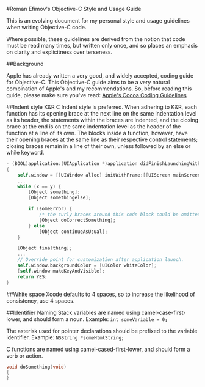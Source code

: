 #Roman Efimov's Objective-C Style and Usage Guide

This is an evolving document for my personal style and usage guidelines when writing Objective-C code.

Where possible, these guidelines are derived from the notion that code must be read many times, but written only once, and so places an emphasis on clarity and explicitness over terseness.

##Background

Apple has already written a very good, and widely accepted, coding guide for Objective-C.  This Objective-C guide aims to be a very natural combination of Apple's and my recommendations. So, before reading this guide, please make sure you've read: [Apple's Cocoa Coding Guidelines](http://developer.apple.com/documentation/Cocoa/Conceptual/CodingGuidelines/index.html)

##Indent style
K&R C Indent style is preferred. When adhering to K&R, each function has its opening brace at the next line on the same indentation level as its header, the statements within the braces are indented, and the closing brace at the end is on the same indentation level as the header of the function at a line of its own. The blocks inside a function, however, have their opening braces at the same line as their respective control statements; closing braces remain in a line of their own, unless followed by an else or while keyword.

```objective-c
- (BOOL)application:(UIApplication *)application didFinishLaunchingWithOptions:(NSDictionary *)launchOptions
{
    self.window = [[UIWindow alloc] initWithFrame:[[UIScreen mainScreen] bounds]];
    ...
    while (x == y) {
        [Object something];
        [Object somethingelse];

        if (someError) {
            /* the curly braces around this code block could be omitted */
            [Object doCorrectSomething];
        } else
            [Object continueAsUsual];
    }

    [Object finalthing];
    ...
    // Override point for customization after application launch.
    self.window.backgroundColor = [UIColor whiteColor];
    [self.window makeKeyAndVisible];
    return YES;
}
````

##White space
Xcode defaults to 4 spaces, so to increase the likelihood of consistency, use 4 spaces.

##Identifier Naming
Stack variables are named using camel-case-first-lower, and should form a noun. Example: `int someVariable = 0;`

The asterisk used for pointer declarations should be prefixed to the variable identifier. Example: `NSString *someHtmlString;`

C functions are named using camel-cased-first-lower, and should form a verb or action.

```objective-c
void doSomething(void)
{
}
```